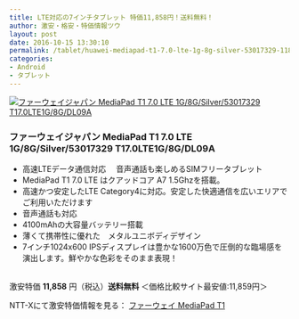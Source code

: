 ```yaml
---
title: LTE対応の7インチタブレット 特価11,858円！送料無料！
author: 激安・格安・特価情報ツウ
layout: post
date: 2016-10-15 13:30:10
permalink: /tablet/huawei-mediapad-t1-7.0-lte-1g-8g-silver-53017329-11858-nttx.html
categories:
- Android
- タブレット
---
```


<div class="img-bg2 img_L">
<a href="//px.a8.net/svt/ejp?a8mat=ZYP6S+8IMA3E+S1Q+BWGDT&#038;a8ejpredirect=//nttxstore.jp/_II_HU15541456" target="_blank"><img border="0" alt="ファーウェイジャパン MediaPad T1 7.0 LTE 1G/8G/Silver/53017329 T17.0LTE1G/8G/DL09A" src="//image.nttxstore.jp/250_images/H/HU/HU15541456.jpg" data-recalc-dims="1" /></a>
</div>

### ファーウェイジャパン MediaPad T1 7.0 LTE 1G/8G/Silver/53017329 T17.0LTE1G/8G/DL09A
<!--more-->

* 高速LTEデータ通信対応　 音声通話も楽しめるSIMフリータブレット
* MediaPad T1 7.0 LTE はクアッドコア A7 1.5Ghzを搭載。
* 高速かつ安定したLTE Category4に対応。安定した快適通信を広いエリアでご利用いただけます
* 音声通話も対応
* 4100mAhの大容量バッテリー搭載
* 薄くて携帯性に優れた　メタルユニボディデザイン
* 7インチ1024x600 IPSディスプレイは豊かな1600万色で圧倒的な臨場感を演出します。鮮やかな色彩をそのまま表現！

<br clear="all" />激安特価 <span class="tokka-price"><strong>11,858</strong></span> 円（税込）**送料無料**
＜価格比較サイト最安値:11,859円＞

NTT-Xにて激安特価情報を見る： <span class="fs150p"><a href="//px.a8.net/svt/ejp?a8mat=ZYP6S+8IMA3E+S1Q+BWGDT&#038;a8ejpredirect=//nttxstore.jp/_II_HU15541456" target="_blank">ファーウェイ MediaPad T1</a></span>
